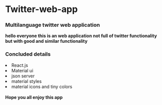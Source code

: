 # Twitter-web-app
<h3>Multilanguage twitter web application </h3>
<b>hello everyone this is an web application not full of twitter functionality but with good and similar functionality</b>
<h3>Concluded details </h3>
<li>React.js</li>
<li>Material ui</li>
<li>json server</li>
<li>material styles</li>
<li>material icons and tiny colors</li>
<br/>
<b>Hope you all enjoy this app</b>
